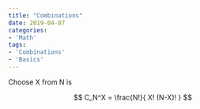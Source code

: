 ```yaml
---
title: "Combinations"
date: 2019-04-07
categories:
- 'Math'
tags:
- 'Combinations'
- 'Basics'
---
```


Choose X from N is

$$
C_N^X = \frac{N!}{ X! (N-X)! }
$$
